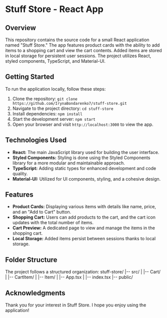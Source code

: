 # Stuff Store - React App 

## Overview

This repository contains the source code for a small React application named "Stuff Store." The app features product cards with the ability to add items to a shopping cart and view the cart contents. Added items are stored in local storage for persistent user sessions. The project utilizes React, styled components, TypeScript, and Material-UI.

## Getting Started

To run the application locally, follow these steps:

1. Clone the repository: `git clone https://github.com/IrynaBondarenko7/stuff-store.git`
2. Navigate to the project directory: `cd stuff-store`
3. Install dependencies: `npm install`
4. Start the development server: `npm start`
5. Open your browser and visit `http://localhost:3000` to view the app.

## Technologies Used

- **React:** The main JavaScript library used for building the user interface.
- **Styled Components:** Styling is done using the Styled Components library for a more modular and maintainable approach.
- **TypeScript:** Adding static types for enhanced development and code quality.
- **Material-UI:** Utilized for UI components, styling, and a cohesive design.

## Features

- **Product Cards:** Displaying various items with details like name, price, and an "Add to Cart" button.
- **Shopping Cart:** Users can add products to the cart, and the cart icon updates with the total number of items.
- **Cart Preview:** A dedicated page to view and manage the items in the shopping cart.
- **Local Storage:** Added items persist between sessions thanks to local storage.

## Folder Structure

The project follows a structured organization:
stuff-store/
|-- src/
| |-- Cart/
| |-- CartItem/
| |-- Item/
| |-- App.tsx
| |-- index.tsx
|-- public/

## Acknowledgments

Thank you for your interest in Stuff Store. I hope you enjoy using the application!
